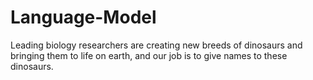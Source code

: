 # Language-Model
Leading biology researchers are creating new breeds of dinosaurs and bringing them to life on earth, and our job is to give names to these dinosaurs.
